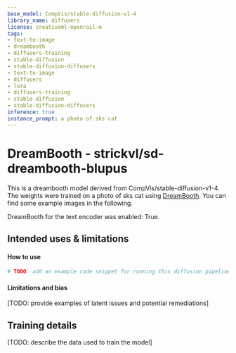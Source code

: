 ```yaml
---
base_model: CompVis/stable-diffusion-v1-4
library_name: diffusers
license: creativeml-openrail-m
tags:
- text-to-image
- dreambooth
- diffusers-training
- stable-diffusion
- stable-diffusion-diffusers
- text-to-image
- diffusers
- lora
- diffusers-training
- stable-diffusion
- stable-diffusion-diffusers
inference: true
instance_prompt: a photo of sks cat
---
```


<!-- This model card has been generated automatically according to the information the training script had access to. You
should probably proofread and complete it, then remove this comment. -->


# DreamBooth - strickvl/sd-dreambooth-blupus

This is a dreambooth model derived from CompVis/stable-diffusion-v1-4. The weights were trained on a photo of sks cat using [DreamBooth](https://dreambooth.github.io/).
You can find some example images in the following. 



DreamBooth for the text encoder was enabled: True.


## Intended uses & limitations

#### How to use

```python
# TODO: add an example code snippet for running this diffusion pipeline
```

#### Limitations and bias

[TODO: provide examples of latent issues and potential remediations]

## Training details

[TODO: describe the data used to train the model]